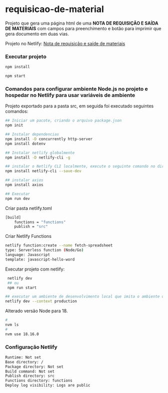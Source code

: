 # requisicao-de-material


Projeto que gera uma página html de uma **NOTA DE REQUISIÇÃO E SAÍDA DE MATERIAIS** com campos para preenchimento 
e botão para imprimir que gera documento em duas vias.

Projeto no Netlify: [Nota de requisição e saíde de materiais](https://sbpedido.netlify.app)

### Executar projeto 
```sh
npm install
```
```sh
npm start
```


### Comandos para configurar ambiente Node.js no projeto e hospedar no Netlify para usar variáveis de ambiente
Projeto exportado para a pasta src, em seguida foi executado seguintes comandos:

```sh
## Iniciar um pacote, criando o arquivo package.json
npm init

## Instalar dependencias
npm install -D concurrently http-server
npm install dotenv

## Instalar netlify globalmente
npm install -D netlify-cli -g

## instalar o Netlify CLI localmente, execute o seguinte comando no diretório raiz do projeto:
npm install netlify-cli --save-dev

## instalar axios
npm install axios

## Executar
npm run dev 
``` 

Criar pasta netlify.toml
```bash
[build]
    functions = "functions"
    publish = "src"
```

Criar Netlify Functions 
```bash
netlify function:create --name fetch-spreadsheet
type: Serverless function (Node/Go)
language: Javascript
template: javascript-hello-word
```

Executar projeto com netlify:

```sh
 netlify dev 
 ## ou  
 npm run start
 `````` 


```sh
## executar um ambiente de desenvolvimento local que imita o ambiente de produção do Netlify
netlify dev --context production
```

Alterado versão Node para 18.

```bash
#
nvm ls
#
nvm use 18.16.0
```  

### Configuração Netlify

```bash
Runtime: Not set
Base directory: /
Package directory: Not set
Build command: Not set
Publish directory: src
Functions directory: functions
Deploy log visibility: Logs are public
```
